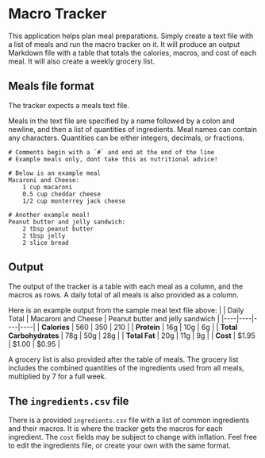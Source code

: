 # Macro Tracker
This application helps plan meal preparations. Simply create a text file with a list of meals and run the macro tracker on it. It will produce an output Markdown file with a table that totals the calories, macros, and cost of each meal. It will also create a weekly grocery list.

## Meals file format
The tracker expects a meals text file.

Meals in the text file are specified by a name followed by a colon and newline, and then a list of quantities of ingredients. Meal names can contain any characters. Quantities can be either integers, decimals, or fractions.
```make
# Comments begin with a `#` and end at the end of the line
# Example meals only, dont take this as nutritional advice!

# Below is an example meal
Macaroni and Cheese:
    1 cup macaroni
    0.5 cup cheddar cheese
    1/2 cup monterrey jack cheese

# Another example meal!
Peanut butter and jelly sandwich:
    2 tbsp peanut butter
    2 tbsp jelly
    2 slice bread
```

## Output
The output of the tracker is a table with each meal as a column, and the macros as rows. A daily total of all meals is also provided as a column.

Here is an example output from the sample meal text file above:
|    | Daily Total | Macaroni and Cheese | Peanut butter and jelly sandwich |
|----|----|----|----|
| __Calories__ | 560 | 350 | 210 |
| __Protein__ | 16g | 10g | 6g |
| __Total Carbohydrates__ | 78g | 50g | 28g | 
| __Total Fat__ | 20g | 11g | 9g |
| __Cost__ | $1.95 | $1.00 | $0.95 |

A grocery list is also provided after the table of meals. The grocery list includes the combined quantities of the ingredients used from all meals, multiplied by 7 for a full week.

## The `ingredients.csv` file
There is a provided `ingredients.csv` file with a list of common ingredients and their macros. It is where the tracker gets the macros for each ingredient. The `cost` fields may be subject to change with inflation. Feel free to edit the ingredients file, or create your own with the same format.